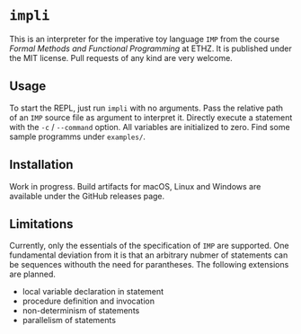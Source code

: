 # `impli`

This is an interpreter for the imperative toy language `IMP` from the course *Formal Methods and Functional Programming* at ETHZ. It is published under the MIT license. Pull requests of any kind are very welcome.


## Usage

To start the REPL, just run `impli` with no arguments. Pass the relative path of an `IMP` source file as argument to interpret it. Directly execute a statement with the `-c` / `--command` option. All variables are initialized to zero. Find some sample programms under `examples/`.


## Installation

Work in progress. Build artifacts for macOS, Linux and Windows are available under the GitHub releases page.


## Limitations

Currently, only the essentials of the specification of `IMP` are supported. One fundamental deviation from it is that an arbitrary nubmer of statements can be sequences withouth the need for parantheses. The following extensions are planned.
- local variable declaration in statement
- procedure definition and invocation
- non-determinism of statements
- parallelism of statements
